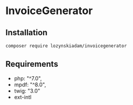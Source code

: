 # InvoiceGenerator

## Installation
```bash
composer require lozynskiadam/invoicegenerator
```

## Requirements
* php: "^7.0",
* mpdf: "^8.0",
* twig: "3.0"
* ext-intl